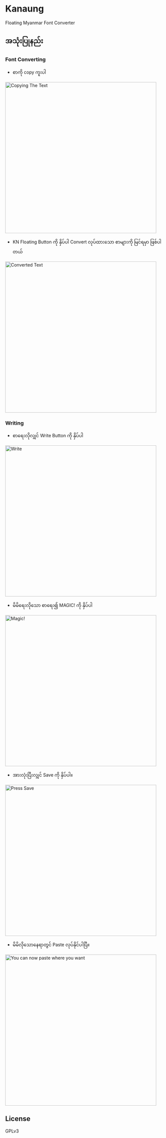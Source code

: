 # Kanaung


Floating Myanmar Font Converter

## အသုံးပြုနည်း

### Font Converting

- စာကို copy ကူးပါ

<img src="/screenshots/copy.png" alt="Copying The Text" style="width:480">

- KN Floating Button ကို နှိပ်ပါ Convert လုပ်ထားသော စာများကို မြင်ရမှာ ဖြစ်ပါတယ်

<img src="/screenshots/converted.png" alt="Converted Text" style="width:480">


### Writing

- စာရေးလိုလျှင် Write Button ကို နှိပ်ပါ

<img src="/screenshots/write.png" alt="Write" style="width:480">

- မိမိရေးလိုသော စာရေး၍ MAGIC! ကို နှိပ်ပါ

<img src="/screenshots/magic.png" alt="Magic!" style="width:480">

- အားလုံးပြီးလျှင် Save ကို နှိပ်ပါ။

<img src="/screenshots/save.png" alt="Press Save" style="width:480">

- မိမိလိုသောနေရာတွင် Paste လုပ်နိုင်ပါပြီ။

<img src="/screenshots/paste.png" alt="You can now paste where you want" style="width:480">


## License
GPLv3
